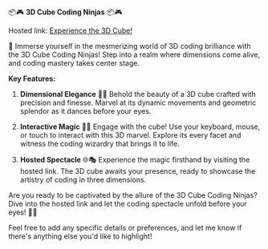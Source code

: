 📦🎮 **3D Cube Coding Ninjas** 📦🎮

Hosted link: [Experience the 3D Cube!](https://rakeshmohantarai.github.io/3D-Cube-Coding-Ninjas-github.io/)

🚀 Immerse yourself in the mesmerizing world of 3D coding brilliance with the 3D Cube Coding Ninjas! Step into a realm where dimensions come alive, and coding mastery takes center stage.

**Key Features:**

1. **Dimensional Elegance** 🌌🔷
   Behold the beauty of a 3D cube crafted with precision and finesse. Marvel at its dynamic movements and geometric splendor as it dances before your eyes.

2. **Interactive Magic** 🎲✨
   Engage with the cube! Use your keyboard, mouse, or touch to interact with this 3D marvel. Explore its every facet and witness the coding wizardry that brings it to life.

3. **Hosted Spectacle** 🌐🎭
   Experience the magic firsthand by visiting the hosted link. The 3D cube awaits your presence, ready to showcase the artistry of coding in three dimensions.

Are you ready to be captivated by the allure of the 3D Cube Coding Ninjas? Dive into the hosted link and let the coding spectacle unfold before your eyes! 🌈🔥

Feel free to add any specific details or preferences, and let me know if there's anything else you'd like to highlight!
